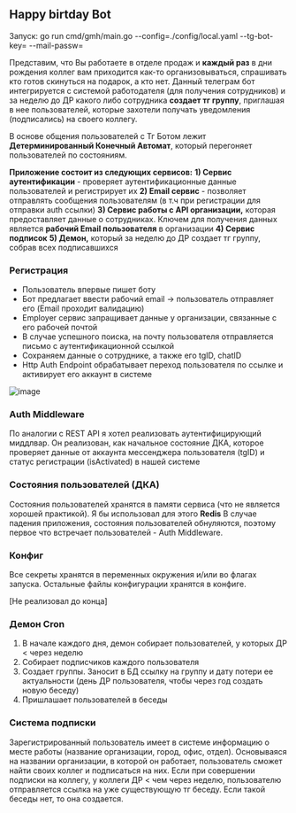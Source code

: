 ## Happy birtday Bot

Запуск: go run cmd/gmh/main.go --config=./config/local.yaml --tg-bot-key=<key> --mail-passw=<email-passwoed>

Представим, что Вы работаете в отделе продаж и **каждый раз** в дни рождения коллег вам приходится как-то организовываться, спрашивать кто готов скинуться на подарок, а кто нет.
Данный телеграм бот интегрируется с системой работодателя (для получения сотрудников) и за неделю до ДР какого либо сотрудника **создает тг группу**, приглашая в нее пользователей, которые захотели получать уведомления (подписались) на своего коллегу.

В основе общения пользователей с Тг Ботом лежит **Детерминированный Конечный Автомат**, который перегоняет пользователей по состояниям.

**Приложение состоит из следующих сервисов:**
**1) Сервис аутентификации** - проверяет аутентификационные данные пользователей и регистрирует их
**2) Email сервис** - позволяет отправлять сообщения пользователям (в т.ч при регистрации для отправки auth ссылки)
**3) Сервис работы с API организации,** которая предоставляет данные о сотрудниках. Ключем для получения данных является **рабочий Email пользователя** в организации
**4) Сервис подписок**
**5) Демон,** который за неделю до ДР создает тг группу, собрав всех подписавшихся


### Регистрация

- Пользователь впервые пишет боту
- Бот предлагает ввести рабочий email -> пользователь отправляет его (Email проходит валидацию)
- Employer сервис запращивает данные у организации, связанные с его рабочей почтой
- В случае успешного поиска, на почту пользователя отправляется письмо с аутентификационной ссылкой
- Сохраняем данные о сотруднике, а также его tgID, chatID
- Http Auth Endpoint обрабатывает переход пользователя по ссылке и активирует его аккаунт в системе

![image](https://github.com/arxonic/happy-birthday-bot/assets/115946622/3f4bab4a-867d-4398-aafa-07a7e9877772)


### Auth Middleware

По аналогии с REST API я хотел реализовать аутентифицирующий миддлвар. Он реализован, как начальное состояние ДКА, которое проверяет данные от аккаунта мессенджера пользователя (tgID) и статус регистрации (isActivated) в нашей системе


### Состояния пользователей (ДКА)

Состояния пользователей хранятся в памяти сервиса (что не является хорошей практикой). Я бы использовал для этого **Redis**
В случае падения приложения, состояния пользователей обнуляются, поэтому первое что встречает пользователей - Auth Middleware.


### Конфиг

Все секреты хранятся в переменных окружения и/или во флагах запуска. Остальные файлы конфигурации хранятся в конфиге.


[Не реализовал до конца]


### Демон Cron

1) В начале каждого дня, демон собирает пользователей, у которых ДР < через неделю
2) Собирает подписчиков каждого пользователя
3) Создает группы. Заносит в БД ссылку на группу и дату потери ее актуальности (день ДР пользователя, чтобы через год создать новую беседу)
4) Пришлашает пользователей в беседы

### Система подписки

Зарегистрированный пользователь имеет в системе информацию о месте работы (название организации, город, офис, отдел). Основываяся на названии организации, в которой он работает, пользователь сможет найти своих коллег и подписаться на них.
Если при совершении подписки на коллегу, у коллеги ДР < чем через неделю, пользователю отправляется ссылка на уже существующую тг беседу. 
Если такой беседы нет, то она создается.

